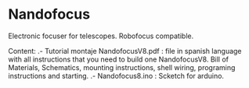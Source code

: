 # Nandofocus
Electronic focuser for telescopes. Robofocus compatible.

Content:
  .- Tutorial montaje NandofocusV8.pdf : file in spanish language with all instructions that you need to build one NandofocusV8. Bill of Materials, Schematics, mounting instructions, shell wiring, programing instructions and starting.
  .- Nandofocus8.ino  : Scketch for arduino.
